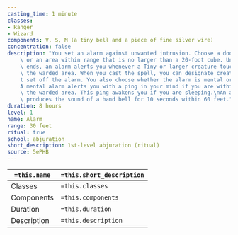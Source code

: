 ```yaml
---
casting_time: 1 minute
classes:
- Ranger
- Wizard
components: V, S, M (a tiny bell and a piece of fine silver wire)
concentration: false
description: "You set an alarm against unwanted intrusion. Choose a door, a window,\
    \ or an area within range that is no larger than a 20-foot cube. Until the spell\
    \ ends, an alarm alerts you whenever a Tiny or larger creature touches or enters\
    \ the warded area. When you cast the spell, you can designate creatures that won\u2019\
    t set off the alarm. You also choose whether the alarm is mental or audible.\n\
    A mental alarm alerts you with a ping in your mind if you are within 1 mile of\
    \ the warded area. This ping awakens you if you are sleeping.\nAn audible alarm\
    \ produces the sound of a hand bell for 10 seconds within 60 feet."
duration: 8 hours
level: 1
name: Alarm
range: 30 feet
ritual: true
school: abjuration
short_description: 1st-level abjuration (ritual)
source: 5ePHB
---
```


| `=this.name` | `=this.short_description` |
| ------------ | ------------------------- |
| Classes      | `=this.classes`           |
| Components   | `=this.components`        |
| Duration     | `=this.duration`          |
| Description  | `=this.description`       |